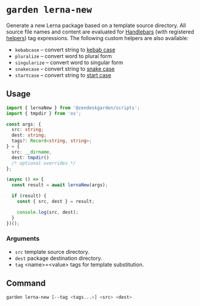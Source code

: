 # `garden lerna-new`

Generate a new Lerna package based on a template source directory. All source
file names and content are evaluated for [Handlebars](https://handlebarsjs.com/)
(with registered [helpers](https://github.com/helpers/handlebars-helpers)) tag
expressions. The following custom helpers are also available:

- `kebabcase` – convert string to [kebab case](https://lodash.com/docs#kebabCase)
- `pluralize` – convert word to plural form
- `singularize` – convert word to singular form
- `snakecase` – convert string to [snake case](https://lodash.com/docs#snakeCase)
- `startcase` – convert string to [start case](https://lodash.com/docs#startCase)

## Usage

```ts
import { lernaNew } from '@zendeskgarden/scripts';
import { tmpdir } from 'os';

const args: {
  src: string;
  dest: string;
  tags?: Record<string, string>;
} = {
  src: __dirname,
  dest: tmpdir()
  /* optional overrides */
};

(async () => {
  const result = await lernaNew(args);

  if (result) {
    const { src, dest } = result;

    console.log(src, dest);
  }
})();
```

### Arguments

- `src` template source directory.
- `dest` package destination directory.
- `tag` &lt;name&gt;=&lt;value&gt; tags for template substitution.

## Command

```sh
garden lerna-new [--tag <tags...>] <src> <dest>
```
